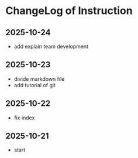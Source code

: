 # ChangeLog of Instruction

## 2025-10-24
- add explain team development

## 2025-10-23
- divide markdown file
- add tutorial of git

## 2025-10-22
- fix index

## 2025-10-21
- start